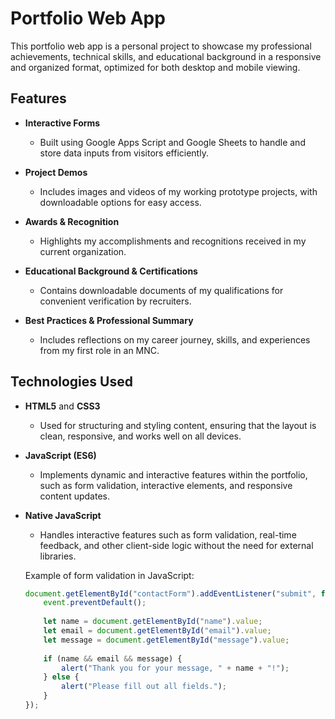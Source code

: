 # Portfolio Web App

This portfolio web app is a personal project to showcase my professional achievements, technical skills, and educational background in a responsive and organized format, optimized for both desktop and mobile viewing.

## Features

- **Interactive Forms**  
  - Built using Google Apps Script and Google Sheets to handle and store data inputs from visitors efficiently.

- **Project Demos**  
  - Includes images and videos of my working prototype projects, with downloadable options for easy access.

- **Awards & Recognition**  
  - Highlights my accomplishments and recognitions received in my current organization.

- **Educational Background & Certifications**  
  - Contains downloadable documents of my qualifications for convenient verification by recruiters.

- **Best Practices & Professional Summary**  
  - Includes reflections on my career journey, skills, and experiences from my first role in an MNC.

## Technologies Used

- **HTML5** and **CSS3**  
  - Used for structuring and styling content, ensuring that the layout is clean, responsive, and works well on all devices.

- **JavaScript (ES6)**  
  - Implements dynamic and interactive features within the portfolio, such as form validation, interactive elements, and responsive content updates.

- **Native JavaScript**  
  - Handles interactive features such as form validation, real-time feedback, and other client-side logic without the need for external libraries.
  
  Example of form validation in JavaScript:
  
  ```javascript
  document.getElementById("contactForm").addEventListener("submit", function(event) {
      event.preventDefault();
      
      let name = document.getElementById("name").value;
      let email = document.getElementById("email").value;
      let message = document.getElementById("message").value;
      
      if (name && email && message) {
          alert("Thank you for your message, " + name + "!");
      } else {
          alert("Please fill out all fields.");
      }
  });
